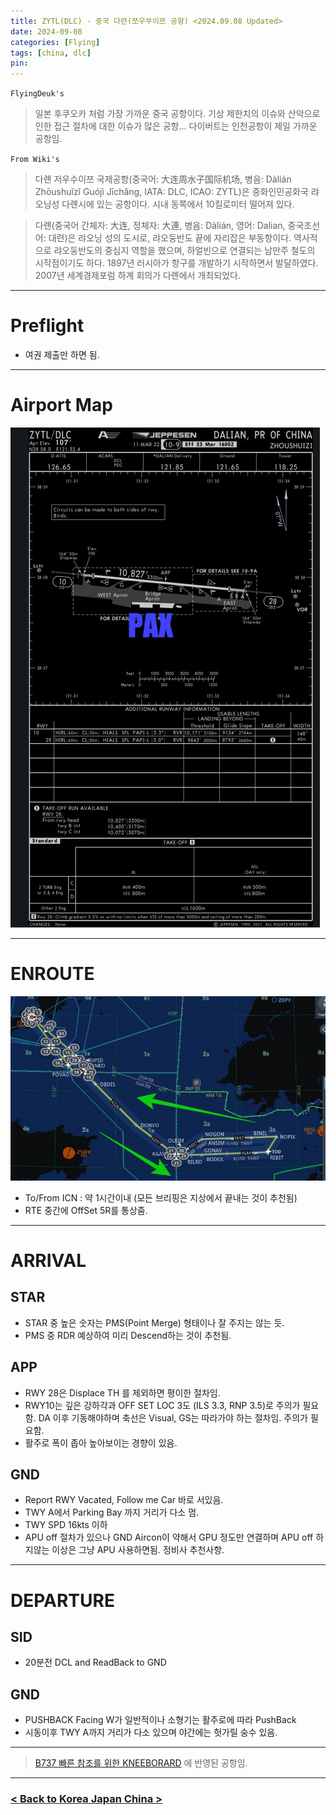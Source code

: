```yaml
---
title: ZYTL(DLC) - 중국 다련(쪼우쑤이쯔 공항) <2024.09.08 Updated>
date: 2024-09-08
categories: [Flying]
tags: [china, dlc]
pin:
---
```


`FlyingDeuk's`
> 일본 후쿠오카 처럼 가장 가까운 중국 공항이다. 기상 제한치의 이슈와 산악으로 인한 접근 절차에 대한 이슈가 많은 공항... 다이버트는 인천공항이 제일 가까운 공항임. 



`From Wiki's`
> 다롄 저우수이쯔 국제공항(중국어: 大连周水子国际机场, 병음: Dàlián Zhōushuǐzǐ Guójì Jīchǎng, IATA: DLC, ICAO: ZYTL)은 중화인민공화국 랴오닝성 다롄시에 있는 공항이다. 시내 동쪽에서 10킬로미터 떨어져 있다.

> 다롄(중국어 간체자: 大连, 정체자: 大連, 병음: Dàlián, 영어: Dalian, 중국조선어: 대련)은 랴오닝 성의 도시로, 랴오둥반도 끝에 자리잡은 부동항이다.
역사적으로 랴오둥반도의 중심지 역할을 했으며, 하얼빈으로 연결되는 남만주 철도의 시작점이기도 하다. 1897년 러시아가 항구를 개발하기 시작하면서 발달하였다.
2007년 세계경제포럼 하계 회의가 다롄에서 개최되었다.


--------

# Preflight
- 여권 제출만 하면 됨. 

---------

# Airport Map
![dlc](/img/flying/airport/dlc_ap.jpg)


------------

# ENROUTE
![dlc](/img/flying/airport/icndlc.jpg)

- To/From ICN : 약 1시간이내 (모든 브리핑은 지상에서 끝내는 것이 추천됨)
- RTE 중간에 OffSet 5R를 통상줌. 

--------

# ARRIVAL
## STAR
- STAR 중 높은 숫자는 PMS(Point Merge) 형태이나 잘 주지는 않는 듯. 
- PMS 중 RDR 예상하여 미리 Descend하는 것이 추천됨. 

## APP
- RWY 28은 Displace TH 를 제외하면 평이한 절차임. 
- RWY10는 깊은 강하각과 OFF SET LOC 3도 (ILS 3.3, RNP 3.5)로 주의가 필요함. DA 이후 기동해야하며 축선은 Visual, GS는 따라가야 하는 절차임. 주의가 필요함. 
- 활주로 폭이 좁아 높아보이는 경향이 있음. 

## GND
- Report RWY Vacated, Follow me Car 바로 서있음. 
- TWY A에서 Parking Bay 까지 거리가 다소 멈. 
- TWY SPD 16kts 이하
- APU off 절차가 있으나 GND Aircon이 약해서 GPU 정도만 연결하며 APU off 하지않는 이상은 그냥 APU 사용하면됨. 정비사 추천사항. 


-------

# DEPARTURE
## SID
- 20분전 DCL and ReadBack to GND 


## GND
- PUSHBACK Facing W가 일반적이나 소형기는 활주로에 따라 PushBack
- 시동이후 TWY A까지 거리가 다소 있으며 야간에는 헛가릴 숭수 있음. 


----

> [B737 빠른 참조를 위한 KNEEBORARD](/posts/B737-kneeboard/) 에 반영된 공항임. 

-------


### [< Back to Korea Japan China >](/posts/KoreaJapanChina/)
